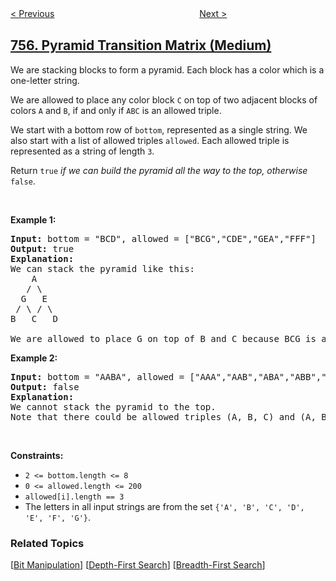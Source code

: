 <!--|This file generated by command(leetcode description); DO NOT EDIT.    |-->
<!--+----------------------------------------------------------------------+-->
<!--|@author    openset <openset.wang@gmail.com>                           |-->
<!--|@link      https://github.com/openset                                 |-->
<!--|@home      https://github.com/openset/leetcode                        |-->
<!--+----------------------------------------------------------------------+-->

[< Previous](../pour-water "Pour Water")
　　　　　　　　　　　　　　　　
[Next >](../set-intersection-size-at-least-two "Set Intersection Size At Least Two")

## [756. Pyramid Transition Matrix (Medium)](https://leetcode.com/problems/pyramid-transition-matrix "金字塔转换矩阵")

<p>We are stacking blocks to form a pyramid. Each block has a color which is a one-letter string.</p>

<p>We are allowed to place any color block <code>C</code> on top of two adjacent blocks of colors <code>A</code> and <code>B</code>, if and only if <code>ABC</code> is an allowed triple.</p>

<p>We start with a bottom row of <code>bottom</code>, represented as a single string. We also start with a list of allowed triples <code>allowed</code>. Each allowed triple is represented as a string of length <code>3</code>.</p>

<p>Return <code>true</code> <em>if we can build the pyramid all the way to the top, otherwise</em> <code>false</code>.</p>

<p>&nbsp;</p>
<p><strong>Example 1:</strong></p>

<pre>
<strong>Input:</strong> bottom = &quot;BCD&quot;, allowed = [&quot;BCG&quot;,&quot;CDE&quot;,&quot;GEA&quot;,&quot;FFF&quot;]
<strong>Output:</strong> true
<strong>Explanation:</strong>
We can stack the pyramid like this:
    A
   / \
  G   E
 / \ / \
B   C   D

We are allowed to place G on top of B and C because BCG is an allowed triple.  Similarly, we can place E on top of C and D, then A on top of G and E.
</pre>

<p><strong>Example 2:</strong></p>

<pre>
<strong>Input:</strong> bottom = &quot;AABA&quot;, allowed = [&quot;AAA&quot;,&quot;AAB&quot;,&quot;ABA&quot;,&quot;ABB&quot;,&quot;BAC&quot;]
<strong>Output:</strong> false
<strong>Explanation:</strong>
We cannot stack the pyramid to the top.
Note that there could be allowed triples (A, B, C) and (A, B, D) with C != D.
</pre>

<p>&nbsp;</p>
<p><strong>Constraints:</strong></p>

<ul>
	<li><code>2 &lt;= bottom.length &lt;= 8</code></li>
	<li><code>0 &lt;= allowed.length &lt;= 200</code></li>
	<li><code>allowed[i].length == 3</code></li>
	<li>The letters in all input strings are from the set <code>{&#39;A&#39;, &#39;B&#39;, &#39;C&#39;, &#39;D&#39;, &#39;E&#39;, &#39;F&#39;, &#39;G&#39;}</code>.</li>
</ul>

### Related Topics
  [[Bit Manipulation](../../tag/bit-manipulation/README.md)]
  [[Depth-First Search](../../tag/depth-first-search/README.md)]
  [[Breadth-First Search](../../tag/breadth-first-search/README.md)]
